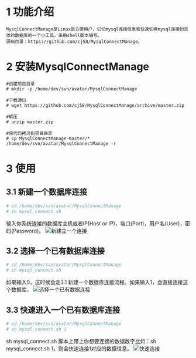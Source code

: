 # 1 功能介绍
    MysqlConnectManage是Linux是方便用户，记忆mysql连接信息和快速切换mysql连接到具体的数据库的一个小工具。采用shell脚本编写。
    源码目录：https://github.com/cj58/MysqlConnectManage。

# 2 安装MysqlConnectManage
```
#创建项目目录
# mkdir -p /home/dev/svn/avatar/MysqlConnectManage

#下载源码 
# wget https://github.com/cj58/MysqlConnectManage/archive/master.zip

#解压
# unzip master.zip

#将代码拷贝到项目目录
# cp MysqlConnectManage-master/* /home/dev/svn/avatar/MysqlConnectManage -r
```


# 3 使用
## 3.1 新建一个数据库连接
```bash
# cd /home/dev/svn/avatar/MysqlConnectManage
# sh mysql_connect.sh 
```
输入你系统连接的数据库主机或者IP(Host or IP)，端口(Port)，用户名(User)，密码(Password)。
![新建立一个连接](http://img.blog.csdn.net/20180210165409273?watermark/2/text/aHR0cDovL2Jsb2cuY3Nkbi5uZXQvQ2xldmVyQ29kZQ==/font/5a6L5L2T/fontsize/400/fill/I0JBQkFCMA==/dissolve/70)

## 3.2 选择一个已有数据库连接
```bash
# cd /home/dev/svn/avatar/MysqlConnectManage
# sh mysql_connect.sh 
```
如果输入0，这时候会走3.1 新建一个数据库连接流程。如果输入1，会直接连接这个数据库。
![选择一个已有数据连接](http://img.blog.csdn.net/20180210165555229?watermark/2/text/aHR0cDovL2Jsb2cuY3Nkbi5uZXQvQ2xldmVyQ29kZQ==/font/5a6L5L2T/fontsize/400/fill/I0JBQkFCMA==/dissolve/70)

## 3.3 快速进入一个已有数据库连接
```bash
# cd /home/dev/svn/avatar/MysqlConnectManage
# sh mysql_connect.sh 1
```
sh mysql_connect.sh 脚本上带上你想要连接的数据数字比如：sh mysql_connect.sh 1，则会快速连接1对应的数据信息。
![快速连接](http://img.blog.csdn.net/20180210165726618?watermark/2/text/aHR0cDovL2Jsb2cuY3Nkbi5uZXQvQ2xldmVyQ29kZQ==/font/5a6L5L2T/fontsize/400/fill/I0JBQkFCMA==/dissolve/70)
